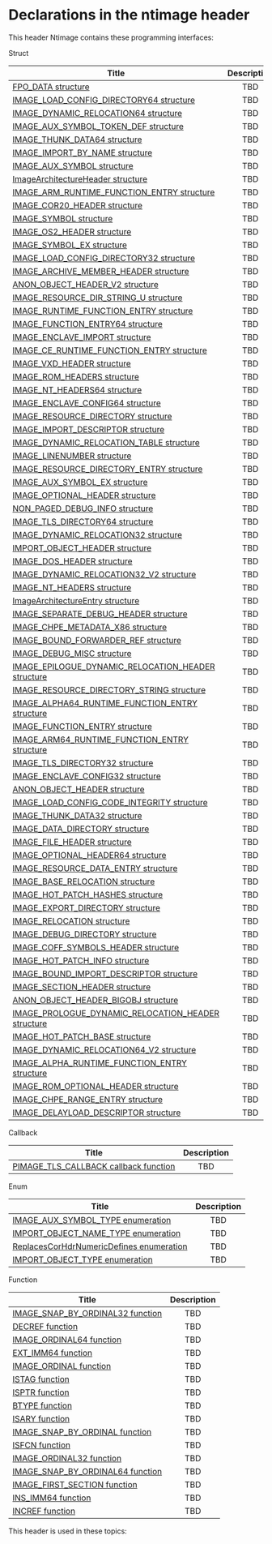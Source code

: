 # Declarations in the ntimage header
This header Ntimage contains these programming interfaces:

Struct

| Title        | Description    |
| ------------- |:-------------:|
| [FPO_DATA structure](ns-ntimage--fpo-data.md) | TBD |
| [IMAGE_LOAD_CONFIG_DIRECTORY64 structure](ns-ntimage--image-load-config-directory64.md) | TBD |
| [IMAGE_DYNAMIC_RELOCATION64 structure](ns-ntimage--image-dynamic-relocation64.md) | TBD |
| [IMAGE_AUX_SYMBOL_TOKEN_DEF structure](ns-ntimage-image-aux-symbol-token-def.md) | TBD |
| [IMAGE_THUNK_DATA64 structure](ns-ntimage--image-thunk-data64.md) | TBD |
| [IMAGE_IMPORT_BY_NAME structure](ns-ntimage--image-import-by-name.md) | TBD |
| [IMAGE_AUX_SYMBOL structure](ns-ntimage--image-aux-symbol.md) | TBD |
| [ImageArchitectureHeader structure](ns-ntimage--imagearchitectureheader.md) | TBD |
| [IMAGE_ARM_RUNTIME_FUNCTION_ENTRY structure](ns-ntimage--image-arm-runtime-function-entry.md) | TBD |
| [IMAGE_COR20_HEADER structure](ns-ntimage-image-cor20-header.md) | TBD |
| [IMAGE_SYMBOL structure](ns-ntimage--image-symbol.md) | TBD |
| [IMAGE_OS2_HEADER structure](ns-ntimage--image-os2-header.md) | TBD |
| [IMAGE_SYMBOL_EX structure](ns-ntimage--image-symbol-ex.md) | TBD |
| [IMAGE_LOAD_CONFIG_DIRECTORY32 structure](ns-ntimage--image-load-config-directory32.md) | TBD |
| [IMAGE_ARCHIVE_MEMBER_HEADER structure](ns-ntimage--image-archive-member-header.md) | TBD |
| [ANON_OBJECT_HEADER_V2 structure](ns-ntimage-anon-object-header-v2.md) | TBD |
| [IMAGE_RESOURCE_DIR_STRING_U structure](ns-ntimage--image-resource-dir-string-u.md) | TBD |
| [IMAGE_RUNTIME_FUNCTION_ENTRY structure](ns-ntimage--image-runtime-function-entry.md) | TBD |
| [IMAGE_FUNCTION_ENTRY64 structure](ns-ntimage--image-function-entry64.md) | TBD |
| [IMAGE_ENCLAVE_IMPORT structure](ns-ntimage--image-enclave-import.md) | TBD |
| [IMAGE_CE_RUNTIME_FUNCTION_ENTRY structure](ns-ntimage--image-ce-runtime-function-entry.md) | TBD |
| [IMAGE_VXD_HEADER structure](ns-ntimage--image-vxd-header.md) | TBD |
| [IMAGE_ROM_HEADERS structure](ns-ntimage--image-rom-headers.md) | TBD |
| [IMAGE_NT_HEADERS64 structure](ns-ntimage--image-nt-headers64.md) | TBD |
| [IMAGE_ENCLAVE_CONFIG64 structure](ns-ntimage--image-enclave-config64.md) | TBD |
| [IMAGE_RESOURCE_DIRECTORY structure](ns-ntimage--image-resource-directory.md) | TBD |
| [IMAGE_IMPORT_DESCRIPTOR structure](ns-ntimage--image-import-descriptor.md) | TBD |
| [IMAGE_DYNAMIC_RELOCATION_TABLE structure](ns-ntimage--image-dynamic-relocation-table.md) | TBD |
| [IMAGE_LINENUMBER structure](ns-ntimage--image-linenumber.md) | TBD |
| [IMAGE_RESOURCE_DIRECTORY_ENTRY structure](ns-ntimage--image-resource-directory-entry.md) | TBD |
| [IMAGE_AUX_SYMBOL_EX structure](ns-ntimage--image-aux-symbol-ex.md) | TBD |
| [IMAGE_OPTIONAL_HEADER structure](ns-ntimage--image-optional-header.md) | TBD |
| [NON_PAGED_DEBUG_INFO structure](ns-ntimage--non-paged-debug-info.md) | TBD |
| [IMAGE_TLS_DIRECTORY64 structure](ns-ntimage--image-tls-directory64.md) | TBD |
| [IMAGE_DYNAMIC_RELOCATION32 structure](ns-ntimage--image-dynamic-relocation32.md) | TBD |
| [IMPORT_OBJECT_HEADER structure](ns-ntimage-import-object-header.md) | TBD |
| [IMAGE_DOS_HEADER structure](ns-ntimage--image-dos-header.md) | TBD |
| [IMAGE_DYNAMIC_RELOCATION32_V2 structure](ns-ntimage--image-dynamic-relocation32-v2.md) | TBD |
| [IMAGE_NT_HEADERS structure](ns-ntimage--image-nt-headers.md) | TBD |
| [ImageArchitectureEntry structure](ns-ntimage--imagearchitectureentry.md) | TBD |
| [IMAGE_SEPARATE_DEBUG_HEADER structure](ns-ntimage--image-separate-debug-header.md) | TBD |
| [IMAGE_CHPE_METADATA_X86 structure](ns-ntimage--image-chpe-metadata-x86.md) | TBD |
| [IMAGE_BOUND_FORWARDER_REF structure](ns-ntimage--image-bound-forwarder-ref.md) | TBD |
| [IMAGE_DEBUG_MISC structure](ns-ntimage--image-debug-misc.md) | TBD |
| [IMAGE_EPILOGUE_DYNAMIC_RELOCATION_HEADER structure](ns-ntimage--image-epilogue-dynamic-relocation-header.md) | TBD |
| [IMAGE_RESOURCE_DIRECTORY_STRING structure](ns-ntimage--image-resource-directory-string.md) | TBD |
| [IMAGE_ALPHA64_RUNTIME_FUNCTION_ENTRY structure](ns-ntimage--image-alpha64-runtime-function-entry.md) | TBD |
| [IMAGE_FUNCTION_ENTRY structure](ns-ntimage--image-function-entry.md) | TBD |
| [IMAGE_ARM64_RUNTIME_FUNCTION_ENTRY structure](ns-ntimage--image-arm64-runtime-function-entry.md) | TBD |
| [IMAGE_TLS_DIRECTORY32 structure](ns-ntimage--image-tls-directory32.md) | TBD |
| [IMAGE_ENCLAVE_CONFIG32 structure](ns-ntimage--image-enclave-config32.md) | TBD |
| [ANON_OBJECT_HEADER structure](ns-ntimage-anon-object-header.md) | TBD |
| [IMAGE_LOAD_CONFIG_CODE_INTEGRITY structure](ns-ntimage--image-load-config-code-integrity.md) | TBD |
| [IMAGE_THUNK_DATA32 structure](ns-ntimage--image-thunk-data32.md) | TBD |
| [IMAGE_DATA_DIRECTORY structure](ns-ntimage--image-data-directory.md) | TBD |
| [IMAGE_FILE_HEADER structure](ns-ntimage--image-file-header.md) | TBD |
| [IMAGE_OPTIONAL_HEADER64 structure](ns-ntimage--image-optional-header64.md) | TBD |
| [IMAGE_RESOURCE_DATA_ENTRY structure](ns-ntimage--image-resource-data-entry.md) | TBD |
| [IMAGE_BASE_RELOCATION structure](ns-ntimage--image-base-relocation.md) | TBD |
| [IMAGE_HOT_PATCH_HASHES structure](ns-ntimage--image-hot-patch-hashes.md) | TBD |
| [IMAGE_EXPORT_DIRECTORY structure](ns-ntimage--image-export-directory.md) | TBD |
| [IMAGE_RELOCATION structure](ns-ntimage--image-relocation.md) | TBD |
| [IMAGE_DEBUG_DIRECTORY structure](ns-ntimage--image-debug-directory.md) | TBD |
| [IMAGE_COFF_SYMBOLS_HEADER structure](ns-ntimage--image-coff-symbols-header.md) | TBD |
| [IMAGE_HOT_PATCH_INFO structure](ns-ntimage--image-hot-patch-info.md) | TBD |
| [IMAGE_BOUND_IMPORT_DESCRIPTOR structure](ns-ntimage--image-bound-import-descriptor.md) | TBD |
| [IMAGE_SECTION_HEADER structure](ns-ntimage--image-section-header.md) | TBD |
| [ANON_OBJECT_HEADER_BIGOBJ structure](ns-ntimage-anon-object-header-bigobj.md) | TBD |
| [IMAGE_PROLOGUE_DYNAMIC_RELOCATION_HEADER structure](ns-ntimage--image-prologue-dynamic-relocation-header.md) | TBD |
| [IMAGE_HOT_PATCH_BASE structure](ns-ntimage--image-hot-patch-base.md) | TBD |
| [IMAGE_DYNAMIC_RELOCATION64_V2 structure](ns-ntimage--image-dynamic-relocation64-v2.md) | TBD |
| [IMAGE_ALPHA_RUNTIME_FUNCTION_ENTRY structure](ns-ntimage--image-alpha-runtime-function-entry.md) | TBD |
| [IMAGE_ROM_OPTIONAL_HEADER structure](ns-ntimage--image-rom-optional-header.md) | TBD |
| [IMAGE_CHPE_RANGE_ENTRY structure](ns-ntimage--image-chpe-range-entry.md) | TBD |
| [IMAGE_DELAYLOAD_DESCRIPTOR structure](ns-ntimage--image-delayload-descriptor.md) | TBD |
Callback

| Title        | Description    |
| ------------- |:-------------:|
| [PIMAGE_TLS_CALLBACK callback function](nc-ntimage-pimage-tls-callback.md) | TBD |
Enum

| Title        | Description    |
| ------------- |:-------------:|
| [IMAGE_AUX_SYMBOL_TYPE enumeration](ne-ntimage-image-aux-symbol-type.md) | TBD |
| [IMPORT_OBJECT_NAME_TYPE enumeration](ne-ntimage-import-object-name-type.md) | TBD |
| [ReplacesCorHdrNumericDefines enumeration](ne-ntimage-replacescorhdrnumericdefines.md) | TBD |
| [IMPORT_OBJECT_TYPE enumeration](ne-ntimage-import-object-type.md) | TBD |
Function

| Title        | Description    |
| ------------- |:-------------:|
| [IMAGE_SNAP_BY_ORDINAL32 function](nf-ntimage-image-snap-by-ordinal32.md) | TBD |
| [DECREF function](nf-ntimage-decref.md) | TBD |
| [IMAGE_ORDINAL64 function](nf-ntimage-image-ordinal64.md) | TBD |
| [EXT_IMM64 function](nf-ntimage-ext-imm64.md) | TBD |
| [IMAGE_ORDINAL function](nf-ntimage-image-ordinal.md) | TBD |
| [ISTAG function](nf-ntimage-istag.md) | TBD |
| [ISPTR function](nf-ntimage-isptr.md) | TBD |
| [BTYPE function](nf-ntimage-btype.md) | TBD |
| [ISARY function](nf-ntimage-isary.md) | TBD |
| [IMAGE_SNAP_BY_ORDINAL function](nf-ntimage-image-snap-by-ordinal.md) | TBD |
| [ISFCN function](nf-ntimage-isfcn.md) | TBD |
| [IMAGE_ORDINAL32 function](nf-ntimage-image-ordinal32.md) | TBD |
| [IMAGE_SNAP_BY_ORDINAL64 function](nf-ntimage-image-snap-by-ordinal64.md) | TBD |
| [IMAGE_FIRST_SECTION function](nf-ntimage-image-first-section.md) | TBD |
| [INS_IMM64 function](nf-ntimage-ins-imm64.md) | TBD |
| [INCREF function](nf-ntimage-incref.md) | TBD |

This header is used in these topics:

